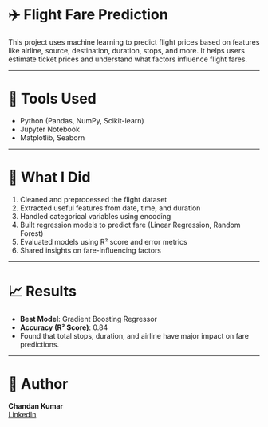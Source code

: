 # ✈️ Flight Fare Prediction

This project uses machine learning to predict flight prices based on features like airline, source, destination, duration, stops, and more. It helps users estimate ticket prices and understand what factors influence flight fares.

---

# 🔧 Tools Used

- Python (Pandas, NumPy, Scikit-learn)
- Jupyter Notebook
- Matplotlib, Seaborn

---

# 📌 What I Did

1. Cleaned and preprocessed the flight dataset  
2. Extracted useful features from date, time, and duration  
3. Handled categorical variables using encoding  
4. Built regression models to predict fare (Linear Regression, Random Forest)  
5. Evaluated models using R² score and error metrics  
6. Shared insights on fare-influencing factors  

---

# 📈 Results

- **Best Model**: Gradient Boosting Regressor  
- **Accuracy (R² Score)**: 0.84
- Found that total stops, duration, and airline have major impact on fare predictions.

---

# 👤 Author

**Chandan Kumar**  
[LinkedIn](www.linkedin.com/in/chandan-kumar-professional)
